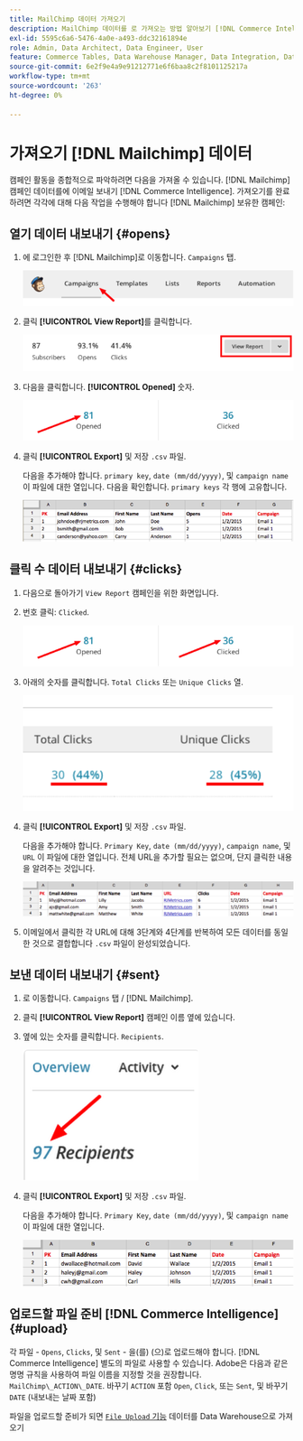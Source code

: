 ```yaml
---
title: MailChimp 데이터 가져오기
description: MailChimp 데이터를 로 가져오는 방법 알아보기 [!DNL Commerce Intelligence].
exl-id: 5595c6a6-5476-4a0e-a493-ddc32161894e
role: Admin, Data Architect, Data Engineer, User
feature: Commerce Tables, Data Warehouse Manager, Data Integration, Data Import/Export
source-git-commit: 6e2f9e4a9e91212771e6f6baa8c2f8101125217a
workflow-type: tm+mt
source-wordcount: '263'
ht-degree: 0%

---
```


# 가져오기 [!DNL Mailchimp] 데이터

캠페인 활동을 종합적으로 파악하려면 다음을 가져올 수 있습니다. [!DNL Mailchimp] 캠페인 데이터를에 이메일 보내기 [!DNL Commerce Intelligence]. 가져오기를 완료하려면 각각에 대해 다음 작업을 수행해야 합니다 [!DNL Mailchimp] 보유한 캠페인:

## 열기 데이터 내보내기 {#opens}

1. 에 로그인한 후 [!DNL Mailchimp]로 이동합니다. `Campaigns` 탭.

   ![mailchimp 1 가져오기](../../../assets/import-mailchimp-1.png)

1. 클릭 **[!UICONTROL View Report]**&#x200B;를 클릭합니다.

   ![mailchimp 2 가져오기](../../../assets/import-mailchimp-2.png)

1. 다음을 클릭합니다. **[!UICONTROL Opened]** 숫자.

   ![mailchimp 3 가져오기](../../../assets/import-mailchimp-3.png)

1. 클릭 **[!UICONTROL Export]** 및 저장 `.csv` 파일.

   다음을 추가해야 합니다. `primary key`, `date (mm/dd/yyyy)`, 및 `campaign name` 이 파일에 대한 열입니다. 다음을 확인합니다. `primary keys` 각 행에 고유합니다.

   ![mailchimp 4 가져오기](../../../assets/import-mailchimp-4.png)

## 클릭 수 데이터 내보내기 {#clicks}

1. 다음으로 돌아가기 `View Report` 캠페인을 위한 화면입니다.

1. 번호 클릭: `Clicked`.

   ![mailchimp 5 가져오기](../../../assets/import-mailchimp-5.png)

1. 아래의 숫자를 클릭합니다. `Total Clicks` 또는 `Unique Clicks` 열.

   ![mailchimp 6 가져오기](../../../assets/import-mailchimp-6.png)

1. 클릭 **[!UICONTROL Export]** 및 저장 `.csv` 파일.

   다음을 추가해야 합니다. `Primary Key`, `date (mm/dd/yyyy)`, `campaign name`, 및 `URL` 이 파일에 대한 열입니다. 전체 URL을 추가할 필요는 없으며, 단지 클릭한 내용을 알려주는 것입니다.

   ![mailchimp 7 가져오기](../../../assets/import-mailchimp-7.png)

1. 이메일에서 클릭한 각 URL에 대해 3단계와 4단계를 반복하여 모든 데이터를 동일한 것으로 결합합니다 `.csv` 파일이 완성되었습니다.

## 보낸 데이터 내보내기 {#sent}

1. 로 이동합니다. `Campaigns` 탭 / [!DNL Mailchimp].

1. 클릭 **[!UICONTROL View Report]** 캠페인 이름 옆에 있습니다.

1. 옆에 있는 숫자를 클릭합니다. `Recipients`.

   ![mailchimp 8 가져오기](../../../assets/import-mailchimp-8.png)

1. 클릭 **[!UICONTROL Export]** 및 저장 `.csv` 파일.

   다음을 추가해야 합니다. `Primary Key`, `date (mm/dd/yyyy)`, 및 `campaign name` 이 파일에 대한 열입니다.

   ![mailchimp 9 가져오기](../../../assets/import-mailchimp-9.png)

## 업로드할 파일 준비 [!DNL Commerce Intelligence] {#upload}

각 파일 - `Opens`, `Clicks`, 및 `Sent` - 을(를) (으)로 업로드해야 합니다. [!DNL Commerce Intelligence] 별도의 파일로 사용할 수 있습니다. Adobe은 다음과 같은 명명 규칙을 사용하여 파일 이름을 지정할 것을 권장합니다. `MailChimp\_ACTION\_DATE`. 바꾸기 `ACTION` 포함 `Open`, `Click`, 또는 `Sent`, 및 바꾸기 `DATE` (내보내는 날짜 포함)

파일을 업로드할 준비가 되면 [`File Upload` 기능](../connecting-data/using-file-uploader.md) 데이터를 Data Warehouse으로 가져오기
